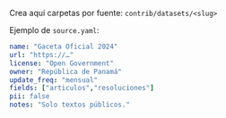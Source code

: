 Crea aquí carpetas por fuente: `contrib/datasets/<slug>`

Ejemplo de `source.yaml`:
```yaml
name: "Gaceta Oficial 2024"
url: "https://…"
license: "Open Government"
owner: "República de Panamá"
update_freq: "mensual"
fields: ["articulos","resoluciones"]
pii: false
notes: "Solo textos públicos."
```
